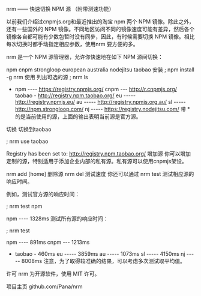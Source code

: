 nrm —— 快速切换 NPM 源 （附带测速功能）

以前我们介绍过cnpmjs.org和最近推出的淘宝 npm 两个 NPM 镜像。除此之外，还有一些国外的 NPM 镜像。不同地区访问不同的镜像速度可能有差异，然后各个镜像各自都可能有少数包暂时没有同步，因此，有时候需要切换 NPM 镜像。相比每次切换时都手动指定相应参数，使用nrm 要方便的多。

nrm 是一个 NPM 源管理器，允许你快速地在如下 NPM 源间切换：

npm
cnpm
strongloop
european
australia
nodejitsu
taobao
安装
; npm install -g nrm
使用
列出可选的源
; nrm ls                                                                                                                                    

* npm ---- https://registry.npmjs.org/
  cnpm --- http://r.cnpmjs.org/
  taobao - http://registry.npm.taobao.org/
  eu ----- http://registry.npmjs.eu/
  au ----- http://registry.npmjs.org.au/
  sl ----- http://npm.strongloop.com/
  nj ----- https://registry.nodejitsu.com/
带 * 的是当前使用的源，上面的输出表明当前源是官方源。

切换
切换到taobao

; nrm use taobao                                                                                                                             

   Registry has been set to: http://registry.npm.taobao.org/
增加源
你可以增加定制的源，特别适用于添加企业内部的私有源。私有源可以使用cnpmjs架设。

nrm add  <registry> <url> [home]
删除源
nrm del <registry>
测试速度
你还可以通过 nrm test 测试相应源的响应时间。

例如，测试官方源的响应时间：

; nrm test npm                                                                                                                               

  npm ---- 1328ms
测试所有源的响应时间：

; nrm test                                                                                                                                   

  npm ---- 891ms
  cnpm --- 1213ms
* taobao - 460ms
  eu ----- 3859ms
  au ----- 1073ms
  sl ----- 4150ms
  nj ----- 8008ms
注意，为了取得较准确的结果，可以考虑多次测试取平均值。

许可
nrm 为开源软件，使用 MIT 许可。

项目主页
github.com/Pana/nrm